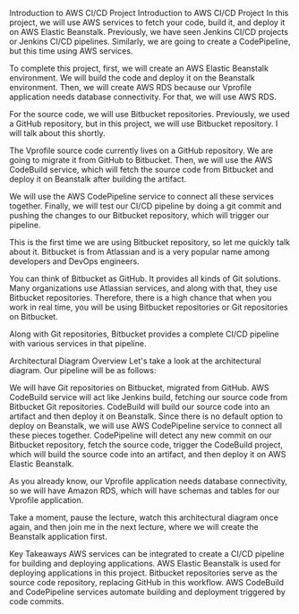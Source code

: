 Introduction to AWS CI/CD Project
Introduction to AWS CI/CD Project
In this project, we will use AWS services to fetch your code, build it, and deploy it on AWS Elastic Beanstalk. Previously, we have seen Jenkins CI/CD projects or Jenkins CI/CD pipelines. Similarly, we are going to create a CodePipeline, but this time using AWS services.

To complete this project, first, we will create an AWS Elastic Beanstalk environment. We will build the code and deploy it on the Beanstalk environment. Then, we will create AWS RDS because our Vprofile application needs database connectivity. For that, we will use AWS RDS.

For the source code, we will use Bitbucket repositories. Previously, we used a GitHub repository, but in this project, we will use Bitbucket repository. I will talk about this shortly.

The Vprofile source code currently lives on a GitHub repository. We are going to migrate it from GitHub to Bitbucket. Then, we will use the AWS CodeBuild service, which will fetch the source code from Bitbucket and deploy it on Beanstalk after building the artifact.

We will use the AWS CodePipeline service to connect all these services together. Finally, we will test our CI/CD pipeline by doing a git commit and pushing the changes to our Bitbucket repository, which will trigger our pipeline.

This is the first time we are using Bitbucket repository, so let me quickly talk about it. Bitbucket is from Atlassian and is a very popular name among developers and DevOps engineers.

You can think of Bitbucket as GitHub. It provides all kinds of Git solutions. Many organizations use Atlassian services, and along with that, they use Bitbucket repositories. Therefore, there is a high chance that when you work in real time, you will be using Bitbucket repositories or Git repositories on Bitbucket.

Along with Git repositories, Bitbucket provides a complete CI/CD pipeline with various services in that pipeline.

Architectural Diagram Overview
Let's take a look at the architectural diagram. Our pipeline will be as follows:

We will have Git repositories on Bitbucket, migrated from GitHub.
AWS CodeBuild service will act like Jenkins build, fetching our source code from Bitbucket Git repositories.
CodeBuild will build our source code into an artifact and then deploy it on Beanstalk.
Since there is no default option to deploy on Beanstalk, we will use AWS CodePipeline service to connect all these pieces together.
CodePipeline will detect any new commit on our Bitbucket repository, fetch the source code, trigger the CodeBuild project, which will build the source code into an artifact, and then deploy it on AWS Elastic Beanstalk.

As you already know, our Vprofile application needs database connectivity, so we will have Amazon RDS, which will have schemas and tables for our Vprofile application.

Take a moment, pause the lecture, watch this architectural diagram once again, and then join me in the next lecture, where we will create the Beanstalk application first.

Key Takeaways
AWS services can be integrated to create a CI/CD pipeline for building and deploying applications.
AWS Elastic Beanstalk is used for deploying applications in this project.
Bitbucket repositories serve as the source code repository, replacing GitHub in this workflow.
AWS CodeBuild and CodePipeline services automate building and deployment triggered by code commits.
